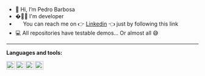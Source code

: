 - 👋 Hi, I’m Pedro Barbosa
- �👨‍💻 I'm developer
- <img height="16" src="https://raw.githubusercontent.com/pedrobarbosa0/pedrobarbosa0/main/images/linkedin.png">  You can reach me on 👉 [Linkedin](https://www.linkedin.com/in/pedro-abarbosa/) 👈 just by following this link
- 💻 All repositories have testable demos... Or almost all 😅
___

**Languages and tools:**

<img align="left" height="22" src="https://raw.githubusercontent.com/pedrobarbosa0/pedrobarbosa0/main/images/javascript.png">
<img align="left" height="22" src="https://raw.githubusercontent.com/pedrobarbosa0/pedrobarbosa0/main/images/typescript.svg">
<img align="left" height="22" src="https://raw.githubusercontent.com/pedrobarbosa0/pedrobarbosa0/main/images/react.png">
<img align="left" height="22" src="https://raw.githubusercontent.com/pedrobarbosa0/pedrobarbosa0/main/images/nodejs.png">

<!---
pedrobarbosa0/pedrobarbosa0 is a ✨ special ✨ repository because its `README.md` (this file) appears on your GitHub profile.
You can click the Preview link to take a look at your changes.
--->
